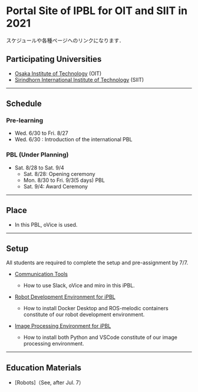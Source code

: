 #  Portal Site of IPBL for OIT and SIIT in 2021

スケジュールや各種ページへのリンクになります．
## Participating Universities
- [Osaka Institute of Technology](http://www.oit.ac.jp/english/index.html) (OIT)
- [Sirindhorn International Institute of Technology](https://www.siit.tu.ac.th/) (SIIT)

---
## Schedule
### Pre-learning
* Wed. 6/30 to Fri. 8/27
* Wed. 6/30 : Introduction of the international PBL

### PBL (Under Planning)
* Sat. 8/28 to Sat. 9/4
  * Sat. 8/28: Opening ceremony
  * Mon. 8/30 to Fri. 9/3(5 days) PBL
  * Sat. 9/4: Award Ceremony
---
## Place

- In this PBL, oVice is used.
---
## Setup
</Strong>
All students are required to complete the setup and pre-assignment by 7/7.</Strong>

- [Communication Tools](https://github.com/oit-ipbl/portal/blob/main/setup/commtools.md)
  - How to use Slack, oVice and miro in this iPBL.
- [Robot Development Environment for iPBL](https://github.com/oit-ipbl/portal/blob/main/setup/dockerros.md)
  - How to install Docker Desktop and ROS-melodic containers constitute of our robot development environment.

- [Image Processing Environment for iPBL](https://github.com/oit-ipbl/portal/blob/main/setup/python%2Bvscode.md)
  - How to install both Python and VSCode constitute of our image processing environment.
---
## Education Materials
- [Robots]（See, after Jul. 7）
